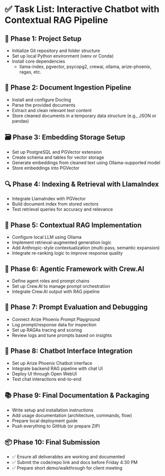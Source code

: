 # ✅ Task List: Interactive Chatbot with Contextual RAG Pipeline

## 🧩 Phase 1: Project Setup
- Initialize Git repository and folder structure
- Set up local Python environment (venv or Conda)
- Install core dependencies
  - llama-index, pgvector, psycopg2, crewai, ollama, arize-phoenix, ragas, etc.

## 📄 Phase 2: Document Ingestion Pipeline
- Install and configure Docling
- Parse the provided documents
- Extract and clean relevant text content
- Store cleaned documents in a temporary data structure (e.g., JSON or pandas)

## 🗃️ Phase 3: Embedding Storage Setup
- Set up PostgreSQL and PGVector extension
- Create schema and tables for vector storage
- Generate embeddings from cleaned text using Ollama-supported model
- Store embeddings into PGVector

## 🔍 Phase 4: Indexing & Retrieval with LlamaIndex
- Integrate LlamaIndex with PGVector
- Build document index from stored vectors
- Test retrieval queries for accuracy and relevance

## 🧠 Phase 5: Contextual RAG Implementation
- Configure local LLM using Ollama
- Implement retrieval-augmented generation logic
- Add Anthropic-style contextualization (multi-pass, semantic expansion)
- Integrate re-ranking logic to improve response quality

## 🤖 Phase 6: Agentic Framework with Crew.AI
- Define agent roles and prompt chains
- Set up Crew.AI to manage prompt orchestration
- Integrate Crew.AI output with RAG pipeline

## 🧪 Phase 7: Prompt Evaluation and Debugging
- Connect Arize Phoenix Prompt Playground
- Log prompt/response data for inspection
- Set up RAGAs tracing and scoring
- Review logs and tune prompts based on insights

## 💬 Phase 8: Chatbot Interface Integration
- Set up Arize Phoenix Chatbot interface
- Integrate backend RAG pipeline with chat UI
- Deploy UI through Open WebUI
- Test chat interactions end-to-end

## 📚 Phase 9: Final Documentation & Packaging
- Write setup and installation instructions
- Add usage documentation (architecture, commands, flow)
- Prepare local deployment guide
- Push everything to GitHub (or prepare ZIP)

## 📦 Phase 10: Final Submission
- ✅ Ensure all deliverables are working and documented
- ✅ Submit the code/repo link and docs before Friday 4:30 PM
- ✅ Prepare short demo/walkthrough for client meeting